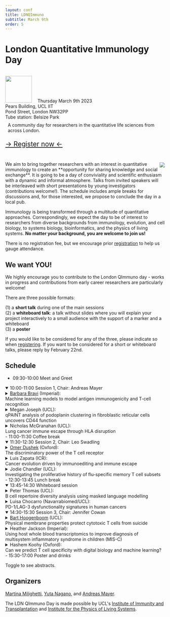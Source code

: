 ```yaml
---
layout: conf
title: LDNQImmuno
subtitle: March 9th
order: 5
---
```


<div class="titlebox">
  <h1>
  London Quantitative Immunology Day
  </h1>
  <div class="box">
  <img style="width:6em;margin-left:0;margin-top:1em;margin-right:1em" src="../images/ldnqimmuno.png">
  <span style="text-align:left">
    Thursday March 9th 2023 <br /> 
    Pears Building, UCL IIT <br />
    Pond Street, London NW32PP <br />
    Tube station: Belsize Park <br />
  </span>
  </div>
  <p style="margin-top:0em;padding:0.5rem">
    A community day for researchers in the quantitative life sciences from across London. <br />
  </p>
  <p style="margin-top:0em;padding-top:0em;padding-bottom:1em;font-size:150%">
   <a href="https://forms.office.com/Pages/ResponsePage.aspx?id=_oivH5ipW0yTySEKEdmlwsefyMHuSa9KkArfAHERWzNUQ0tOMlJIMElFUEVLNTM0T0RHMk9XSDZaSy4u">&rarr; Register now &larr;</a>
  </p>
</div>

<img style="max-width:55%;margin:0.2rem;padding-right:0;margin-right:0" src="../images/ldnday23.png" align="right">
We aim to bring together researchers with an interest in quantitative immunology to create an **opportunity for sharing knowledge and social exchange**. It is going to be a day of conviviality and scientific enthusiasm with a dynamic and informal atmosphere. Talks from invited speakers will be interleaved with short presentations by young investigators (contributions welcome!). The schedule includes ample breaks for discussions and, for those interested, we propose to conclude the day in a local pub.

Immunology is being transformed through a multitude of quantitative approaches. Correspondingly, we expect the day to be of interest to researchers from diverse backgrounds from immunology, evolution, and cell biology, to systems biology, bioinformatics, and the physics of living systems. **No matter your background, you are welcome to join us!**

There is no registration fee, but we encourage prior [registration](https://forms.office.com/Pages/ResponsePage.aspx?id=_oivH5ipW0yTySEKEdmlwsefyMHuSa9KkArfAHERWzNUQ0tOMlJIMElFUEVLNTM0T0RHMk9XSDZaSy4u) to help us gauge attendance.

## We want YOU!

We highly encourage you to contribute to the London QImmuno day - works in progress and contributions from early career researchers are particularly welcome!

There are three possible formats:

(1) a **short talk** during one of the main sessions  
(2) a **whiteboard talk**: a talk without slides where you will explain your project interactively to a small audience with the support of a marker and a whiteboard  
(3) a **poster** 

If you would like to be considered for any of the three, please indicate so when [registering](https://forms.office.com/Pages/ResponsePage.aspx?id=_oivH5ipW0yTySEKEdmlwsefyMHuSa9KkArfAHERWzNUQ0tOMlJIMElFUEVLNTM0T0RHMk9XSDZaSy4u). If you want to be considered for a short or whiteboard talks, please reply by February 22nd.

## Schedule

- 09:30-10:00 Meet and Greet  
<details open>
<summary>
10:00-11:00 Session 1, Chair: Andreas Mayer
</summary>
<details>
<summary>
<a href="https://www.imperial.ac.uk/people/b.bravi21">Barbara Bravi</a> (Imperial): <br> 
Machine learning models to model antigen immunogenicity and T-cell recognition
</summary>
<p>Antigen immunogenicity and the specificity of binding of T-cell receptors to antigens are key properties underlying effective immune responses. Identifying immunogenic antigens, as well as antigen-specific T-cell receptors, is therefore crucial to vaccine and cancer immunotherapy design. In this talk, I will discuss a set of flexible and easily interpretable methods that we have recently developed based on the machine learning scheme of Restricted Boltzmann Machines (RBM). Such scheme allowed us first to build models of antigen presentation by the human leukocyte antigen class I proteins and antigen immunogenicity, which can be used to reconstruct the underlying molecular motifs and as predictors of viral epitopes and cancer neoantigens. I will next introduce RBM-based models of the complementary process of recognition by T cells of presented antigens, which are able to discriminate responses specific to different epitopes and to detect signatures of response at the T-cell repertoire level.</p>
</details>
<details>
<summary>
Megan Joseph (UCL): <br>
qPAINT analysis of podoplanin clustering in fibroblastic reticular cells uncovers CD44 function
</summary>
<p> The lymph node is a highly organised structure that contains multiple immune cell types. Organisation of the lymph node is critical to healthy immune function. Fibroblastic reticular cells (FRCs) are structural cells that establish lymph node architecture. During immune invasion a plethora of immune cell populations flood into the lymph node. To cope with rapid enlargement FRC networks stretch allowing the lymph node to expand. Upon initial immune challenge, dendritic cells (DCs) enter the lymph node and interact with FRCs via C-type lectin-like receptor 2 (CLEC-2).  CLEC-2 binds to podoplanin (PDPN) found on the surface of FRCs. Research has shown that interaction of CLEC-2 and PDPN inhibits interaction with actin pathways that promote FRC contraction. CD44, another FRC transmembrane protein, has been shown to interact with PDPN upon CLEC-2 binding. Yet, its function is not yet fully elucidated. Here, we use a quantitative single molecule super-resolution technique named qPAINT to shed light upon the relationship between PDPN clustering and CD44 in the membrane of FRCs upon CLEC-2 interaction. Specifically, via qPAINT, we quantify PDPN clustering in CD44 knock out and wild type FRC’s, both in resting and CLEC-2 treated conditions. Our results indicate that CLEC-2 interaction leads to the formation of large clusters of PDPN (i.e., more than 6 proteins per cluster) in a CD44 dependent manner. This suggests that CD44 stabilizes large pools of PDPN at the membrane of FRCs upon CLEC-2 interaction, possibly to aid inhibition of contraction promoting actin polymerization.</p>
</details>
<details>
<summary>
Nicholas McGranahan (UCL): <br>
Lung cancer immune escape through HLA disruption
</summary>
<p>Disruption of the human leukocyte antigen (HLA) molecules has important implications for immune evasion and tumour evolution. However, although genomic loss of HLA is frequent in non-small cell lung cancer (NSCLC), the extent and importance of transcriptomic disruption to HLA presentation, including transcript repression and alternative splicing, remains unclear. Here we look beyond the genome to explore HLA disruption in cancer evolution. </p>
</details>
</details>
- 11:00-11:30 Coffee break  
<details open>
<summary>
11:30-12:30 Session 2, Chair: Leo Swadling
</summary>
<details>
<summary>
<a href="https://dushek.path.ox.ac.uk/">Omer Dushek</a> (Oxford): <br>
The discriminatory power of the T cell receptor
</summary>
 <p>T cells use their T cell receptors (TCRs) to discriminate between lower-affinity self and higher-affinity non-self peptides presented on major histocompatibility complex (pMHC) antigens. Although the discriminatory power of the TCR is widely believed to be near-perfect, technical difficulties have hampered efforts to precisely quantify it. Using an accurate method for measuring very low TCR/pMHC affinities, we quantify the discriminatory power of the TCR. We find that TCR discrimination, although enhanced compared with conventional cell-surface receptors is imperfect: primary human T cells can respond to pMHC with affinities as low as KD ∼ 1 mM. The kinetic proofreading mechanism fit our data, providing the first estimates of both the time delay (2.8 s) and number of biochemical steps (2.67) that are consistent with the extraordinary sensitivity of antigen recognition. We next identify factors that can control antigen discrimination, including the accessory receptors CD2 and LFA-1. Taken together, our findings explain why self pMHC frequently induce autoimmune diseases and anti-tumour responses, and suggest ways to modify TCR discrimination for improved therapies.</p>
</details>
<details>
<summary>
Luis Zapata (ICR): <br>
Cancer evolution driven by immunoediting and immune escape
</summary>
 <p>International cancer consortiums, fuelled by the advent of sequencing technologies, have paved the way for a better understanding of human disease, enabling the scientific community to explore the cancer genome. While most studies have focused on detecting the landscape of genes under positive selection, few have investigated how neutral drift and negative selection interact with the cancer genome. Here, I used the ratio of nonsynonymous to synonymous substitutions (dN/dS) to detect immune selection in more than 10000 tumor genomes.  However, the extent of negative selection in cancer remains highly controversial and is difficult to quantify due to limited number of mutations in patients. To address this challenge, methods combine multiple patients into a single cohort, mixing opposing evolutionary trajectories, and masking negative selection.  I explored this hypothesis and demonstrated that immune selection triggers two possible evolutionary scenarios: cells become either antigen-free or immune-escaped. We showed that by mixing antigen-free with immune-escaped tumors, the signal of immune-mediated negative selection is lost. In addition, we demonstrated that low dN/dS (antigen free) patients have the worst prognosis upon checkpoint inhibitor, suggesting a novel mechanism of primary resistance to treatment. </p>
</details>
<details>
<summary>
Jodie Chandler (UCL): <br>
Investigating the proliferative history of flu-specific memory T cell subsets
</summary>
 <p>By utilising novel Ki67 fate reporting mice in a lung model of influenza we accurately label proliferating cells at desired times throughout both the effector, memory and recall immune response. Harnessing the power of quantitative immunological approaches, we are then able to calculate the division history of various memory T cell subsets with an aim to shed light on the origin, persistence, destiny, and overall dynamics of T cell memory. </p>
</details>
</details>
- 12:30-13:45 Lunch break
<details open>
<summary>
13:45-14:30 Whiteboard session  
</summary>
<details>
<summary>
Peter Thomas (UCL): <br>
B cell repertoire diversity analysis using masked language modelling
</summary>
</details>
<details>
<summary>
Luisa Chocarro (Navarrabiomed/UCL): <br>
PD-1/LAG-3 dysfunctionality signatures in human cancers
</summary>
</details>
</details>
<details open>
<summary>
14:30-15:30 Session 3, Chair: Jennifer Cowan
</summary>
<details>
<summary>
<a href="https://www.hoogenboom-lab.com/">Bart Hoogenboom</a> (UCL): <br>
Physical membrane properties protect cytotoxic T cells from suicide
</summary>
  <p>To eliminate virus-infected and tumour cells, cytotoxic T cells form a synapse with their target, in which they release pro-apoptotic granzymes as well as pore forming proteins called perforin. Perforin punches holes in the target membrane to facilitate cell entry for the granzymes, which next initiate a signalling cascade leading to programmed cell death (apoptosis). It has long been a mystery what protected the T cells from being targeted by the proteins they secrete to kill their targets. I will report on recent studies that have identified such self-protection mechanisms based on the physical properties of the T cell membrane. Notably, enhanced lipid order and packing reduce perforin binding, whereas externalisation of negatively charged lipids results in local deactivation of perforin. This raises the yet unanswered question if similar membrane-based protection could be used by cancer cells to evade immune killing.
  </p>
</details>
<details>
<summary>
Heather Jackson (Imperial): <br>
Using host whole blood transcriptomics to improve diagnosis of multisystem inflammatory syndrome in children (MIS-C)
</summary>
<p> Multisystem inflammatory syndrome in children (MIS-C) occurs 2-6 weeks following SARS-CoV-2 infection in some children. Diagnosis of MIS-C is challenging due to its overlapping clinical presentation with other paediatric infectious and inflammatory diseases. We have found a combination of 5 host RNA transcripts that, when combined, can distinguish MIS-C from other paediatric infectious and inflammatory diseases with high accuracy. </p>
</details>
<details>
<summary>
Hashem Koohy (Oxford): <br>
Can we predict T cell specificity with digital biology and machine learning?
</summary>
<p> I will be describing the current state of the art in both computational and experimental technologies aiming to reconstruct a map between T cells and their cognate antigens. I will highlight the remaining challenges and put forward a few ideas on how to tackle the challenges. </p>
</details>
</details>
- 15:30-17:00 Poster and drinks  

Toggle to see abstracts.

## Organizers

[Martina Milighetti](https://twitter.com/martina_milig), [Yuta Nagano](https://www.yutanagano.com/), and [Andreas Mayer](https://qimmuno.com/).

The LDN QImmuno Day is made possible by UCL's [Institute of Immunity and Transplantation](https://www.ucl.ac.uk/immunity-transplantation/ucl-institute-immunity-and-transplantation) and [Institute for the Physics of Living Systems](https://www.ucl.ac.uk/physics-living-systems/institute-physics-living-systems).
